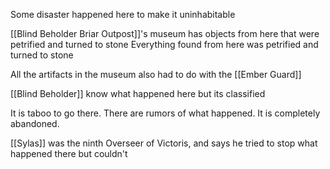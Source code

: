 Some disaster happened here to make it uninhabitable 

[[Blind Beholder Briar Outpost]]'s museum has objects from here that were petrified and turned to stone
Everything found from here was petrified and turned to stone

All the artifacts in the museum also had to do with the [[Ember Guard]] 

[[Blind Beholder]] know what happened here but its classified

It is taboo to go there. There are rumors of what happened. It is completely abandoned. 

[[Sylas]] was the ninth Overseer of Victoris, and says he tried to stop what happened there but couldn't


